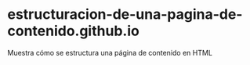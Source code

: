 # estructuracion-de-una-pagina-de-contenido.github.io
Muestra cómo se estructura una página de contenido en HTML
